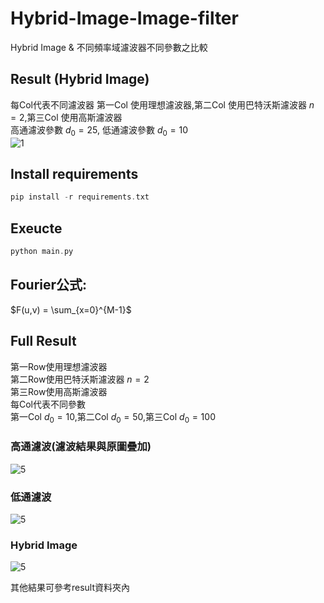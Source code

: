 # Hybrid-Image-Image-filter

Hybrid Image & 不同頻率域濾波器不同參數之比較 <br>
## Result (Hybrid Image)
每Col代表不同濾波器
第一Col 使用理想濾波器,第二Col 使用巴特沃斯濾波器 $n=2$,第三Col 使用高斯濾波器<br>
高通濾波參數 $d_0 = 25$, 低通濾波參數 $d_0 = 10$<br>
![1](https://user-images.githubusercontent.com/49235533/210938177-5ec01e41-6ea0-4b56-840b-53ab1817d268.jpg)

## Install requirements
```C
pip install -r requirements.txt
```

## Exeucte
```C
python main.py
```
## Fourier公式:
$F(u,v) = \sum_{x=0}^{M-1}$


## Full Result
第一Row使用理想濾波器<br>
第二Row使用巴特沃斯濾波器 $n=2$<br>
第三Row使用高斯濾波器<br>
每Col代表不同參數<br>
第一Col $d_0 = 10$,第二Col $d_0 = 50$,第三Col $d_0 = 100$<br>

### 高通濾波(濾波結果與原圖疊加)
![5](https://user-images.githubusercontent.com/49235533/210935655-c08e88ac-bd3f-4ba3-a66c-7318e133de1b.jpg)<br>

### 低通濾波
![5](https://user-images.githubusercontent.com/49235533/210935724-05615d30-43d8-4863-a988-5b59c006003d.jpg)<br>

### Hybrid Image
![5](https://user-images.githubusercontent.com/49235533/210935797-ff75aa64-97b0-47c1-ab0d-fa87aa7bd927.jpg)<br>

其他結果可參考result資料夾內

